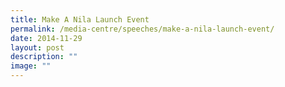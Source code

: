```yaml
---
title: Make A Nila Launch Event
permalink: /media-centre/speeches/make-a-nila-launch-event/
date: 2014-11-29
layout: post
description: ""
image: ""
---
```


